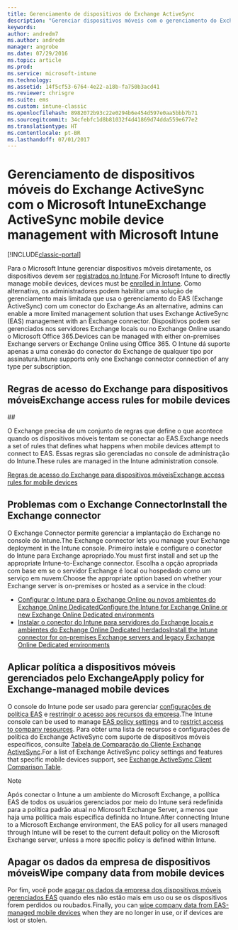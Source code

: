 ```yaml
---
title: Gerenciamento de dispositivos do Exchange ActiveSync
description: "Gerenciar dispositivos móveis com o gerenciamento do Exchange ActiveSync (EAS) usando o conector do Exchange"
keywords: 
author: andredm7
ms.author: andredm
manager: angrobe
ms.date: 07/29/2016
ms.topic: article
ms.prod: 
ms.service: microsoft-intune
ms.technology: 
ms.assetid: 14f5cf53-6764-4e22-a18b-fa750b3acd41
ms.reviewer: chrisgre
ms.suite: ems
ms.custom: intune-classic
ms.openlocfilehash: 8982072b93c22e0294b6e454d597e0aa5bbb7b71
ms.sourcegitcommit: 34cfebfc1d8b81032f4d41869d74dda559e677e2
ms.translationtype: HT
ms.contentlocale: pt-BR
ms.lasthandoff: 07/01/2017
---
```

# <span data-ttu-id="fe84e-103">Gerenciamento de dispositivos móveis do Exchange ActiveSync com o Microsoft Intune</span><span class="sxs-lookup"><span data-stu-id="fe84e-103">Exchange ActiveSync mobile device management with Microsoft Intune</span></span>
<a id="exchange-activesync-mobile-device-management-with-microsoft-intune" class="xliff"></a>

[!INCLUDE[classic-portal](../includes/classic-portal.md)]

<span data-ttu-id="fe84e-104">Para o Microsoft Intune gerenciar dispositivos móveis diretamente, os dispositivos devem ser [registrados no Intune](prerequisites-for-enrollment.md).</span><span class="sxs-lookup"><span data-stu-id="fe84e-104">For Microsoft Intune to directly manage mobile devices, devices must be [enrolled in Intune](prerequisites-for-enrollment.md).</span></span> <span data-ttu-id="fe84e-105">Como alternativa, os administradores podem habilitar uma solução de gerenciamento mais limitada que usa o gerenciamento do EAS (Exchange ActiveSync) com um conector do Exchange.</span><span class="sxs-lookup"><span data-stu-id="fe84e-105">As an alternative, admins can enable a more limited management solution that uses Exchange ActiveSync (EAS) management with an Exchange connector.</span></span> <span data-ttu-id="fe84e-106">Dispositivos podem ser gerenciados nos servidores Exchange locais ou no Exchange Online usando o Microsoft Office 365.</span><span class="sxs-lookup"><span data-stu-id="fe84e-106">Devices can be managed with either on-premises Exchange servers or Exchange Online using Office 365.</span></span> <span data-ttu-id="fe84e-107">O Intune dá suporte apenas a uma conexão do conector do Exchange de qualquer tipo por assinatura.</span><span class="sxs-lookup"><span data-stu-id="fe84e-107">Intune supports only one Exchange connector connection of any type per subscription.</span></span>

## <span data-ttu-id="fe84e-108">Regras de acesso do Exchange para dispositivos móveis</span><span class="sxs-lookup"><span data-stu-id="fe84e-108">Exchange access rules for mobile devices</span></span>
<a id="exchange-access-rules-for-mobile-devices" class="xliff"></a> ##

<span data-ttu-id="fe84e-109">O Exchange precisa de um conjunto de regras que define o que acontece quando os dispositivos móveis tentam se conectar ao EAS.</span><span class="sxs-lookup"><span data-stu-id="fe84e-109">Exchange needs a set of rules that defines what happens when mobile devices attempt to connect to EAS.</span></span> <span data-ttu-id="fe84e-110">Essas regras são gerenciadas no console de administração do Intune.</span><span class="sxs-lookup"><span data-stu-id="fe84e-110">These rules are managed in the Intune administration console.</span></span>

[<span data-ttu-id="fe84e-111">Regras de acesso do Exchange para dispositivos móveis</span><span class="sxs-lookup"><span data-stu-id="fe84e-111">Exchange access rules for mobile devices</span></span>](exchange-access-rules-for-mobile-devices.md)

## <span data-ttu-id="fe84e-112">Problemas com o Exchange Connector</span><span class="sxs-lookup"><span data-stu-id="fe84e-112">Install the Exchange connector</span></span>
<a id="install-the-exchange-connector" class="xliff"></a>
<span data-ttu-id="fe84e-113">O Exchange Connector permite gerenciar a implantação do Exchange no console do Intune.</span><span class="sxs-lookup"><span data-stu-id="fe84e-113">The Exchange connector lets you manage your Exchange deployment in the Intune console.</span></span> <span data-ttu-id="fe84e-114">Primeiro instale e configure o conector do Intune para Exchange apropriado.</span><span class="sxs-lookup"><span data-stu-id="fe84e-114">You must first install and set up the appropriate Intune-to-Exchange connector.</span></span> <span data-ttu-id="fe84e-115">Escolha a opção apropriada com base em se o servidor Exchange é local ou hospedado como um serviço em nuvem:</span><span class="sxs-lookup"><span data-stu-id="fe84e-115">Choose the appropriate option based on whether your Exchange server is on-premises or hosted as a service in the cloud:</span></span>

-   [<span data-ttu-id="fe84e-116">Configurar o Intune para o Exchange Online ou novos ambientes do Exchange Online Dedicated</span><span class="sxs-lookup"><span data-stu-id="fe84e-116">Configure the Intune for Exchange Online or new Exchange Online Dedicated environments</span></span>](intune-service-to-service-exchange-connector.md)
-   [<span data-ttu-id="fe84e-117">Instalar o conector do Intune para servidores do Exchange locais e ambientes do Exchange Online Dedicated herdados</span><span class="sxs-lookup"><span data-stu-id="fe84e-117">Install the Intune connector for on-premises Exchange servers and legacy Exchange Online Dedicated environments</span></span>](intune-on-premises-exchange-connector.md)


## <span data-ttu-id="fe84e-118">Aplicar política a dispositivos móveis gerenciados pelo Exchange</span><span class="sxs-lookup"><span data-stu-id="fe84e-118">Apply policy for Exchange-managed mobile devices</span></span>
<a id="apply-policy-for-exchange-managed-mobile-devices" class="xliff"></a>
<span data-ttu-id="fe84e-119">O console do Intune pode ser usado para gerenciar [configurações de política EAS](exchange-activesync-policy-settings-in-microsoft-intune.md) e [restringir o acesso aos recursos da empresa](restrict-access-to-email-and-o365-services-with-microsoft-intune.md).</span><span class="sxs-lookup"><span data-stu-id="fe84e-119">The Intune console can be used to manage [EAS policy settings](exchange-activesync-policy-settings-in-microsoft-intune.md) and to [restrict access to company resources](restrict-access-to-email-and-o365-services-with-microsoft-intune.md).</span></span> <span data-ttu-id="fe84e-120">Para obter uma lista de recursos e configurações de política do Exchange ActiveSync com suporte de dispositivos móveis específicos, consulte [Tabela de Comparação do Cliente Exchange ActiveSync](http://go.microsoft.com/fwlink/?LinkId=247270).</span><span class="sxs-lookup"><span data-stu-id="fe84e-120">For a list of Exchange ActiveSync policy settings and features that specific mobile devices support, see [Exchange ActiveSync Client Comparison Table](http://go.microsoft.com/fwlink/?LinkId=247270).</span></span>

> [!NOTE]
> <span data-ttu-id="fe84e-121">Após conectar o Intune a um ambiente do Microsoft Exchange, a política EAS de todos os usuários gerenciados por meio do Intune será redefinida para a política padrão atual no Microsoft Exchange Server, a menos que haja uma política mais específica definida no Intune.</span><span class="sxs-lookup"><span data-stu-id="fe84e-121">After connecting Intune to a Microsoft Exchange environment, the EAS policy for all users managed through Intune will be reset to the current default policy on the Microsoft Exchange server, unless a more specific policy is defined within Intune.</span></span>

## <span data-ttu-id="fe84e-122">Apagar os dados da empresa de dispositivos móveis</span><span class="sxs-lookup"><span data-stu-id="fe84e-122">Wipe company data from mobile devices</span></span>
<a id="wipe-company-data-from-mobile-devices" class="xliff"></a>
<span data-ttu-id="fe84e-123">Por fim, você pode [apagar os dados da empresa dos dispositivos móveis gerenciados EAS](wipe-for-exchange-managed-mobile-devices.md) quando eles não estão mais em uso ou se os dispositivos forem perdidos ou roubados.</span><span class="sxs-lookup"><span data-stu-id="fe84e-123">Finally, you can [wipe company data from EAS-managed mobile devices](wipe-for-exchange-managed-mobile-devices.md) when they are no longer in use, or if devices are lost or stolen.</span></span>
